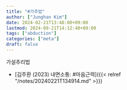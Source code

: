 ```yaml
---
title: "#가추법"
author: ["Junghan Kim"]
date: 2024-02-21T13:48:00+09:00
lastmod: 2024-09-21T14:12:40+09:00
tags: ["abduction"]
categories: ["meta"]
draft: false
---
```


가설추리법

-   [김주환 (2023) 내면소통: #마음근력]({{< relref "/notes/20240221T134914.md" >}})
